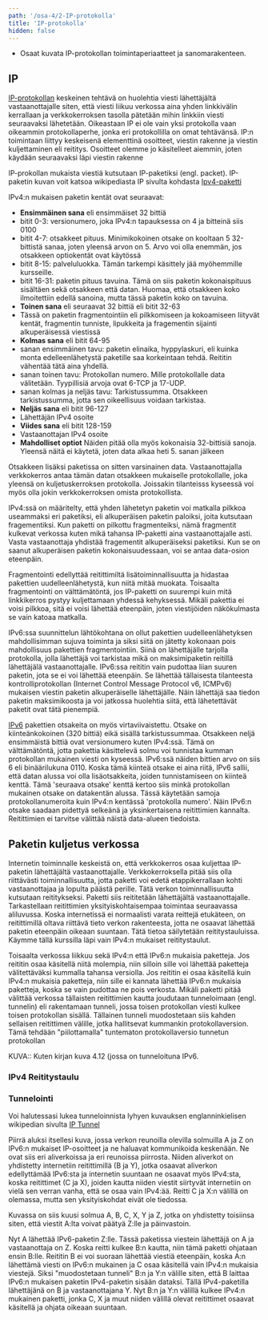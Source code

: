 ```yaml
---
path: '/osa-4/2-IP-protokolla'
title: 'IP-protokolla'
hidden: false
---
```



<text-box variant='learningObjectives' name='Oppimistavoitteet'>

- Osaat kuvata IP-protokollan toimintaperiaatteet ja sanomarakenteen.

</text-box>

## IP

[IP-protokollan]( https://fi.wikipedia.org/wiki/IP) keskeinen tehtävä on huolehtia viesti lähettäjältä vastaanottajalle siten, että viesti liikuu verkossa aina yhden linkkivälin kerrallaan ja verkkokerroksen tasolla pätetään mihin linkkiin viesti seuraavaksi lähetetään. Oikeastaan IP ei ole vain yksi protokolla vaan oikeammin protokollaperhe, jonka eri protokollilla on omat tehtävänsä.
IP:n toimintaan liittyy keskeisenä elementtinä osoitteet, viestin rakenne ja viestin kuljettaminen eli reititys.  Osoitteet olemme jo käsitelleet aiemmin, joten käydään seuraavaksi läpi viestin rakenne


IP-prokollan mukaista viestiä kutsutaan IP-paketiksi (engl. packet). IP-paketin kuvan voit katsoa wikipediasta IP sivulta kohdasta [Ipv4-paketti](https://fi.wikipedia.org/wiki/IP#IPv4-paketti)

IPv4:n mukaisen paketin kentät ovat seuraavat:
* **Ensimmäinen sana**  eli ensimmäiset 32 bittiä
* bitit 0-3: versionumero, joka IPv4:n tapauksessa on 4 ja bitteinä siis 0100
* bitit 4-7: otsakkeet pituus. Minimikokoinen otsake on kooltaan 5 32-bittistä sanaa, joten yleensä arvon on 5. Arvo voi olla enemmän, jos otsakkeen optiokentät ovat käytössä
* bitit 8-15: palveluluokka. Tämän tarkempi käsittely jää myöhemmille kursseille.
* bitit 16-31: paketin pituus tavuina. Tämä on siis paketin kokonaispituus sisältäen sekä otsakkeen että datan. Huomaa, että otsakkeen koko ilmoitettiin edellä sanoina, mutta tässä paketin koko on tavuina.
* **Toinen sana**  eli seuraavat 32 bittiä  eli bitit 32-63
* Tässä on paketin fragmentointiin eli pilkkomiseen ja kokoamiseen liityvät kentät, fragmentin tunniste, lipukkeita ja fragementin sijainti alkuperäisessä viestissä
* **Kolmas sana** eli bitit 64-95
* sanan ensimmäinen tavu: paketin elinaika, hyppylaskuri, eli kuinka monta edelleenlähetystä paketille saa korkeintaan tehdä. Reititin vähentää tätä aina yhdellä.
* sanan toinen tavu: Protokollan numero. Mille protokollalle data välitetään. Tyypillisiä arvoja ovat 6-TCP ja 17-UDP.
* sanan kolmas ja neljäs tavu: Tarkistussumma. Otsakkeen tarkistussumma, jotta sen oikeellisuus voidaan tarkistaa.
* **Neljäs sana** eli bitit 96-127
* Lähettäjän IPv4 osoite
* **Viides sana** eli bitit 128-159
* Vastaanottajan IPv4 osoite
* **Mahdolliset optiot** Näiden pitää olla myös kokonaisia 32-bittisiä sanoja. Yleensä näitä ei käytetä, joten data alkaa heti 5. sanan jälkeen

Otsakkeen lisäksi paketissa on sitten varsinainen data. Vastaanottajalla verkkokerros antaa tämän datan otsakkeen mukaiselle protokollalle, joka yleensä on kuljetuskerroksen protokolla. Joissakin tilanteisss kyseessä voi myös olla jokin verkkokerroksen omista protokollista. 

IPv4:ssä on määritelty, että yhden lähetetyn paketin voi matkalla pilkkoa useammaksi eri paketiksi, eli alkuperäisen paketin paloiksi, joita kutsutaan fragementiksi. Kun paketti on pilkottu fragmenteiksi, nämä fragmentit kulkevat verkossa kuten mikä tahansa IP-paketti aina vastaanottajalle asti. Vasta vastaanottaja yhdistää fragementit alkuperäiseksi paketiksi. Kun se on saanut alkuperäisen paketin kokonaisuudessaan, voi se antaa data-osion eteenpäin.

Fragmentointi edellyttää reitittimiltä lisätoiminnallisuutta ja hidastaa pakettien uudelleenlähetystä, kun niitä mitää muokata. Toisaalta fragmentointi on välttämätöntä, jos IP-paketti on suurempi kuin mitä linkkikerros pystyy kuljettamaan yhdessä kehyksessä. Mikäli pakettia ei voisi pilkkoa, sitä ei voisi lähettää eteenpäin, joten viestijöiden näkökulmasta se vain katoaa matkalla.

IPv6:ssa suunnittelun lähtökohtana on ollut pakettien uudelleenlähetyksen mahdollisimman sujuva toiminta ja siksi siitä on jätetty kokonaan pois mahdollisuus pakettien fragmentointiin. Siinä on lähettäjälle tarjolla protokolla, jolla lähettäjä voi tarkistaa mikä on maksimipaketin reitillä lähettäjälä vastaanottajalle. IPv6:ssa reititin vain pudottaa liian suuren paketin, jota se ei voi lähettää eteenpäin. Se lähettää tällaisesta tilanteesta kontrolliprotokollan (Internet Control Message Protocol v6, ICMPv6) mukaisen viestin paketin alkuperäiselle lähettäjälle. Näin lähettäjä saa tiedon paketin maksimikoosta ja voi jatkossa huolehtia siitä, että lähetettävät paketit ovat tätä pienempiä.

[IPv6](https://fi.wikipedia.org/wiki/IPv6) pakettien otsakeita on myös virtaviivaistettu. Otsake on kiinteänkokoinen (320 bittiä) eikä sisällä tarkistussummaa. Otsakkeen neljä ensimmäistä bittiä ovat versionumero kuten IPv4:ssä. Tämä on välttämätöntä, jotta pakettia käsittelevä solmu voi tunnistaa kumman protokollan mukainen viesti on kyseessä. IPv6:ssä näiden bittien arvo on siis 6 eli binäärilukuna 0110. Koska tämä kiinteä otsake ei aina riitä, IPv6 sallii, että datan alussa voi olla lisäotsakkeita, joiden tunnistamiseen on kiinteä kenttä. Tämä 'seuraava otsake' kenttä kertoo siis minkä protokollan mukainen otsake on datakentän alussa. Tässä käytetään samoja protokollanumeroita kuin IPv4:n kentässä 'protokolla numero'. Näin IPv6:n otsake saadaan pidettyä selkeänä ja yksinkertaisena reitittimien kannalta. Reitittimien ei tarvitse välittää näistä data-alueen tiedoista. 


## Paketin kuljetus verkossa

Internetin toiminnalle keskeistä on, että verkkokerros osaa kuljettaa IP-paketin lähettäjältä vastaanottajalle. Verkkokerroksella pitää siis olla riittävästi toiminnallisuutta, jotta paketti voi edetä etappikerrallaan kohti vastaanottajaa ja lopulta päästä perille. Tätä verkon toiminnallisuutta kutsutaan reititykseksi. Paketti siis reititetään lähettäjältä vastaanottajalle. Tarkastellaan reitittimien yksityiskohtaisempaa toimintaa seuraavassa aliluvussa.  Koska internetissä ei normaalisti varata reittejä etukäteen, on reitittimillä oltava riittävä tieto verkon rakenteesta, jotta ne osaavat lähettää paketin eteenpäin oikeaan suuntaan. Tätä tietoa säilytetään reititystauluissa. Käymme tällä kurssilla läpi vain IPv4:n mukaiset reititystaulut.

Toisaalta verkossa liikkuu sekä IPv4:n että IPv6:n mukaisia paketteja. Jos reititin osaa käsitellä niitä molempia, niin silloin sille voi lähettää paketteja välitettäväksi kummalla tahansa versiolla. Jos reititin ei osaa käsitellä kuin IPv4:n mukaisia paketteja, niin sille ei kannata lähettää IPv6:n mukaisia paketteja, koska se vain pudottaa ne pois verkosta. Mikäli paketti pitää välittää verkossa tällaisten reitittimien kautta joudutaan tunneloimaan (engl. tunnelin) eli rakentamaan tunneli, jossa toisen protokollan viesti kulkee toisen protokollan sisällä. Tällainen tunneli muodostetaan siis kahden sellaisen reitittimen välille, jotka hallitsevat kummankin protokollaversion. Tämä tehdään "piilottamalla" tuntematon protokollaversio tunnetun protokollan

KUVA::  Kuten kirjan kuva 4.12  (jossa on tunneloituna IPv6.

### IPv4 Reititystaulu



### Tunnelointi

Voi halutessasi lukea tunneloinnista lyhyen kuvauksen englanninkielisen wikipedian sivulta [IP Tunnel](https://en.wikipedia.org/wiki/IP_tunnel)

Piirrä aluksi itsellesi kuva, jossa verkon reunoilla olevilla solmuilla A ja Z on IPv6:n mukaiset IP-osoitteet ja ne haluavat kommunikoida keskenään. Ne ovat siis eri aliverkoissa ja eri reunoissa piirrosta. Niiden aliverkot on yhdistetty internetiin reitittimillä (B ja Y), jotka osaavat aliverkon edellyttämää IPv6:sta ja internetin suuntaan ne osaavat myös IPv4:sta, koska reitittimet (C ja X), joiden kautta niiden viestit siirtyvät internetiin on vielä sen verran vanha, että se osaa vain IPv4:ää. Reitti C ja X:n välillä on olemassa, mutta sen yksityiskohdat eivät ole tiedossa.

Kuvassa on siis kuusi solmua A, B, C, X, Y ja Z, jotka on yhdistetty toisiinsa siten, että viestit A:lta voivat päätyä Z:lle ja päinvastoin.

Nyt A lähettää IPv6-paketin Z:lle. Tässä paketissa viestein lähettäjä on A ja vastaanottaja on Z. Koska reitti kulkee B:n kautta, niin tämä paketti ohjataan ensin B:lle. Reititin B ei voi suoraan lähettää viestiä eteenpäin, koska A:n lähettämä viesti on IPv6:n mukainen ja C osaa käsitellä vain IPv4:n mukaisia viestejä. Siksi "muodostetaan tunneli" B:n ja Y:n välille siten, että B laittaa IPv6:n  mukaisen paketin IPv4-paketin sisään dataksi. Tällä IPv4-paketilla lähettäjänä on B ja vastaanottajana Y. Nyt B:n ja Y:n välillä kulkee IPv4:n mukainen paketti, jonka C, X ja muut niiden välillä olevat reitittimet osaavat käsitellä ja ohjata oikeaan suuntaan.




<quiz id="2b9e2bdd-1bc3-4058-93e0-df0c85713f4b"></quiz>

